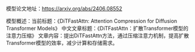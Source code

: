 模型论文地址：https://arxiv.org/abs/2406.08552

模型概述：当前标题：《DiTFastAttn: Attention Compression for Diffusion Transformer Models》
中文文章标题：《DiTFastAttn：扩散Transformer模型的注意力压缩》
文章内容：提出DiTFastAttn方法，通过压缩注意力机制，提高扩散Transformer模型的效率，减少计算和存储需求。
